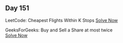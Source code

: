## Day 151

LeetCode: Cheapest Flights Within K Stops
[Solve Now](https://leetcode.com/problems/cheapest-flights-within-k-stops/description/)

GeeksForGeeks: Buy and Sell a Share at most twice  
[Solve Now](https://www.geeksforgeeks.org/problems/buy-and-sell-a-share-at-most-twice/1)